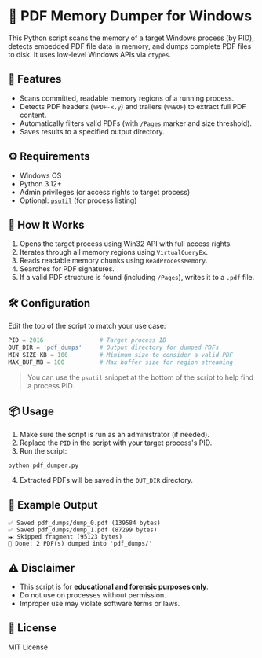 # 🧠 PDF Memory Dumper for Windows

This Python script scans the memory of a target Windows process (by PID), detects embedded PDF file data in memory, and dumps complete PDF files to disk. It uses low-level Windows APIs via `ctypes`.

## 🚀 Features

- Scans committed, readable memory regions of a running process.
- Detects PDF headers (`%PDF-x.y`) and trailers (`%%EOF`) to extract full PDF content.
- Automatically filters valid PDFs (with `/Pages` marker and size threshold).
- Saves results to a specified output directory.

## ⚙️ Requirements

- Windows OS
- Python 3.12+
- Admin privileges (or access rights to target process)
- Optional: [`psutil`](https://pypi.org/project/psutil/) (for process listing)

## 🧾 How It Works

1. Opens the target process using Win32 API with full access rights.
2. Iterates through all memory regions using `VirtualQueryEx`.
3. Reads readable memory chunks using `ReadProcessMemory`.
4. Searches for PDF signatures.
5. If a valid PDF structure is found (including `/Pages`), writes it to a `.pdf` file.

## 🛠 Configuration

Edit the top of the script to match your use case:

```python
PID = 2016                # Target process ID
OUT_DIR = 'pdf_dumps'     # Output directory for dumped PDFs
MIN_SIZE_KB = 100         # Minimum size to consider a valid PDF
MAX_BUF_MB = 100          # Max buffer size for region streaming
````

> You can use the `psutil` snippet at the bottom of the script to help find a process PID.

## 📦 Usage

1. Make sure the script is run as an administrator (if needed).
2. Replace the `PID` in the script with your target process's PID.
3. Run the script:

```bash
python pdf_dumper.py
```

4. Extracted PDFs will be saved in the `OUT_DIR` directory.

## 🧪 Example Output

```
✅ Saved pdf_dumps/dump_0.pdf (139584 bytes)
✅ Saved pdf_dumps/dump_1.pdf (87299 bytes)
⏭ Skipped fragment (95123 bytes)
🎉 Done: 2 PDF(s) dumped into 'pdf_dumps/'
```

## ⚠️ Disclaimer

* This script is for **educational and forensic purposes only**.
* Do not use on processes without permission.
* Improper use may violate software terms or laws.

## 📄 License

MIT License
